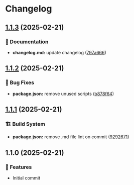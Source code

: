 # Changelog

## [1.1.3](https://github.com/RichForever/tt-theme-settings/compare/1.1.2...1.1.3) (2025-02-21)

### 📝 Documentation

* **changelog.md:** update changelog ([797a666](https://github.com/RichForever/tt-theme-settings/commit/797a6669c83e249b94318aadd27fe252bff47b15))

## [1.1.2](https://github.com/RichForever/tt-theme-settings/compare/1.1.1...1.1.2) (2025-02-21)

### 🐛 Bug Fixes

* **package.json:** remove unused scripts ([b878f64](https://github.com/RichForever/tt-theme-settings/commit/b878f648c0c426b548d7c7de959b6f792a04780a))

## [1.1.1](https://github.com/RichForever/tt-theme-settings/compare/1.1.0...1.1.1) (2025-02-21)

### 🏗 Build System

* **package.json:** remove .md file lint on commit ([9292671](https://github.com/RichForever/tt-theme-settings/commit/9292671c1d5100e37e1e2a40f4f5eebdad62afb2))

## 1.1.0 (2025-02-21)

### 🚀 Features

- Initial commit
